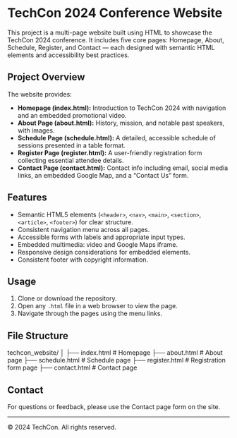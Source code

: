 # TechCon 2024 Conference Website

This project is a multi-page website built using HTML to showcase the TechCon 2024 conference. It includes five core pages: Homepage, About, Schedule, Register, and Contact — each designed with semantic HTML elements and accessibility best practices.

## Project Overview

The website provides:

- **Homepage (index.html):** Introduction to TechCon 2024 with navigation and an embedded promotional video.
- **About Page (about.html):** History, mission, and notable past speakers, with images.
- **Schedule Page (schedule.html):** A detailed, accessible schedule of sessions presented in a table format.
- **Register Page (register.html):** A user-friendly registration form collecting essential attendee details.
- **Contact Page (contact.html):** Contact info including email, social media links, an embedded Google Map, and a “Contact Us” form.

## Features

- Semantic HTML5 elements (`<header>`, `<nav>`, `<main>`, `<section>`, `<article>`, `<footer>`) for clear structure.
- Consistent navigation menu across all pages.
- Accessible forms with labels and appropriate input types.
- Embedded multimedia: video and Google Maps iframe.
- Responsive design considerations for embedded elements.
- Consistent footer with copyright information.

## Usage

1. Clone or download the repository.
2. Open any `.html` file in a web browser to view the page.
3. Navigate through the pages using the menu links.

## File Structure

techcon_website/
│
├── index.html # Homepage
├── about.html # About page
├── schedule.html # Schedule page
├── register.html # Registration form page
├── contact.html # Contact page



## Contact

For questions or feedback, please use the Contact page form on the site.

---

© 2024 TechCon. All rights reserved.

